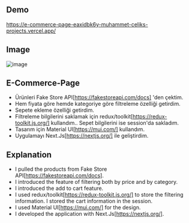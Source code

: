 ## Demo

https://e-commerce-page-eaxidbk6y-muhammet-celiks-projects.vercel.app/

## Image
![image](https://github.com/muhammet-celik-90/e-commerce-page/assets/111661381/c95ecf22-d0fa-4654-9397-5ecdf46b253c)

## E-Commerce-Page

- Ürünleri Fake Store API[https://fakestoreapi.com/docs] 'den çektim.
- Hem fiyata göre hemde kategoriye göre filtreleme özelliği getirdim.
- Sepete ekleme özelliği getirdim.
- Filtreleme bilgilerini saklamak için redux/toolkit[https://redux-toolkit.js.org/] kullandım.. Sepet bilgilerini ise session'da sakladım.
- Tasarım için Material UI[https://mui.com/] kullandım.
- Uygulamayı Next.Js[https://nextjs.org/] ile geliştirdim.

## Explanation

- I pulled the products from Fake Store API[https://fakestoreapi.com/docs].
- I introduced the feature of filtering both by price and by category.
- I introduced the add to cart feature.
- I used redux/toolkit[https://redux-toolkit.js.org/] to store the filtering information. I stored the cart information in the session.
- I used Material UI[https://mui.com/] for the design.
- I developed the application with Next.Js[https://nextjs.org/].
 
